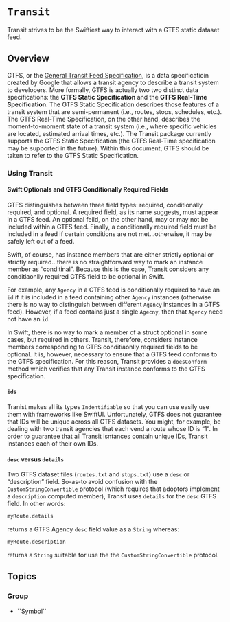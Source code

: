 # ``Transit``

Transit strives to be the Swiftiest way to interact with a GTFS static dataset feed.

## Overview

GTFS, or the
[General Transit Feed Specification](https://developers.google.com/transit/gtfs), is a data specificatioin created by Google that allows a transit agency to describe a transit system to developers. More formally, GTFS is actually two two distinct data specifications: the **GTFS Static Specification** and the **GTFS Real-Time Specification**. The GTFS Static Specification describes those features of a transit system that are semi-permanent (i.e., routes, stops, schedules, etc.). The GTFS Real-Time Specification, on the other hand, describes the moment-to-moment state of a transit system (i.e., where specific vehicles are located, estimated arrival times, etc.). The Transit package currently supports the GTFS Static Specification (the GTFS Real-Time specification may be supported in the future). Within this document, GTFS should be taken to refer to the GTFS Static Specification.

### Using Transit

#### Swift Optionals and GTFS Conditionally Required Fields

GTFS distinguishes between three field types: required, conditionally required, and optional. A required field, as its name suggests, must appear in a GTFS feed. An optional feild, on the other hand, may or may not be included within a GTFS feed. Finally, a conditionally required field must be included in a feed if certain conditions are not met…otherwise, it may be safely left out of a feed.

Swift, of course, has instance members that are either strictly optional or strictly required…there is no straightforward way to mark an instance member as “conditinal”. Because this is the case, Transit considers any conditiaonlly required GTFS field to be optional in Swift.

For example, any `Agency` in a GTFS feed is conditionally required to have an `id` if it is included in a feed containing other `Agency` instances (otherwise there is no way to distinguish between different `Agency` instances in a GTFS feed). However, if a feed contains just a single `Agecny`, then that `Agency` need not have an `id`.

In Swift, there is no way to mark a member of a struct optional in some cases, but required in others. Transit, therefore, considers instance members corresponding to GTFS conditiaonlly required fields to be optional. It is, however, necessary to ensure that a GTFS feed conforms to the GTFS specification. For this reason, Transit provides a `doesConform` method which verifies that any Transit instance conforms to the GTFS specification.

#### `id`s

Tranist makes all its types `Indentifiable` so that you can use easily use them with frameworks like SwiftUI. Unfortunately, GTFS does not guarantee that IDs will be unique across all GTFS datasets. You might, for example, be dealing with two transit agencies that each vend a route whose ID is “1”. In order to guarantee that all Transit isntances contain unique IDs, Transit instances each of their own IDs.

#### `desc` versus `details`

Two GTFS dataset files (`routes.txt` and `stops.txt`) use a `desc` or “description” field. So-as-to avoid confusion with the `CustomStringConvertible` protocol (which requires that adoptors implement a `description` computed member), Transit uses `details` for the `desc` GTFS field. In other words:

```swift
myRoute.details
```

returns a GTFS Agency `desc` field value as a `String` whereas:

```swift
myRoute.description
```
returns a `String` suitable for use the the `CustomStringConvertible` protocol.


## Topics

### <!--@START_MENU_TOKEN@-->Group<!--@END_MENU_TOKEN@-->

- <!--@START_MENU_TOKEN@-->``Symbol``<!--@END_MENU_TOKEN@-->
